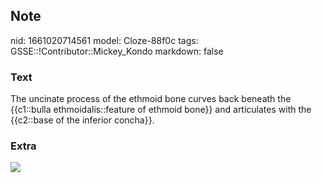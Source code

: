 ## Note
nid: 1661020714561
model: Cloze-88f0c
tags: GSSE::!Contributor::Mickey_Kondo
markdown: false

### Text
The uncinate process of the ethmoid bone curves back beneath the {{c1::bulla ethmoidalis::feature of ethmoid bone}} and articulates with the {{c2::base of the inferior concha}}.

### Extra
<img src="ethmoid_bone_(expanded)1317409261007.jpg">
